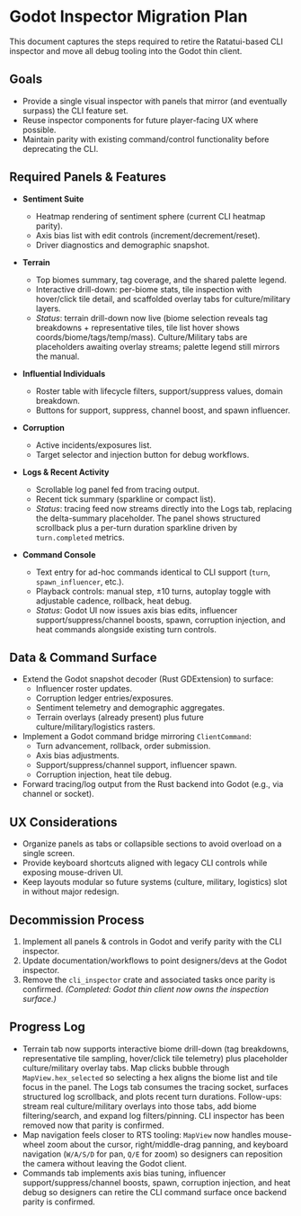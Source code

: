 # Godot Inspector Migration Plan

This document captures the steps required to retire the Ratatui-based CLI inspector and move all
debug tooling into the Godot thin client.

## Goals

- Provide a single visual inspector with panels that mirror (and eventually surpass) the CLI feature
  set.
- Reuse inspector components for future player-facing UX where possible.
- Maintain parity with existing command/control functionality before deprecating the CLI.

## Required Panels & Features

- **Sentiment Suite**
  - Heatmap rendering of sentiment sphere (current CLI heatmap parity).
  - Axis bias list with edit controls (increment/decrement/reset).
  - Driver diagnostics and demographic snapshot.

- **Terrain**
  - Top biomes summary, tag coverage, and the shared palette legend.
  - Interactive drill-down: per-biome stats, tile inspection with hover/click tile detail, and scaffolded overlay tabs for culture/military layers.
  - _Status_: terrain drill-down now live (biome selection reveals tag breakdowns + representative tiles, tile list hover shows coords/biome/tags/temp/mass). Culture/Military tabs are placeholders awaiting overlay streams; palette legend still mirrors the manual.

- **Influential Individuals**
  - Roster table with lifecycle filters, support/suppress values, domain breakdown.
  - Buttons for support, suppress, channel boost, and spawn influencer.

- **Corruption**
  - Active incidents/exposures list.
  - Target selector and injection button for debug workflows.

- **Logs & Recent Activity**
  - Scrollable log panel fed from tracing output.
  - Recent tick summary (sparkline or compact list).
  - _Status_: tracing feed now streams directly into the Logs tab, replacing the delta-summary placeholder. The panel shows structured scrollback plus a per-turn duration sparkline driven by `turn.completed` metrics.

- **Command Console**
  - Text entry for ad-hoc commands identical to CLI support (`turn`, `spawn_influencer`, etc.).
  - Playback controls: manual step, ±10 turns, autoplay toggle with adjustable cadence,
    rollback, heat debug.
  - _Status_: Godot UI now issues axis bias edits, influencer support/suppress/channel boosts, spawn, corruption injection, and heat commands alongside existing turn controls.

## Data & Command Surface

- Extend the Godot snapshot decoder (Rust GDExtension) to surface:
  - Influencer roster updates.
  - Corruption ledger entries/exposures.
  - Sentiment telemetry and demographic aggregates.
  - Terrain overlays (already present) plus future culture/military/logistics rasters.
- Implement a Godot command bridge mirroring `ClientCommand`:
  - Turn advancement, rollback, order submission.
  - Axis bias adjustments.
  - Support/suppress/channel support, influencer spawn.
  - Corruption injection, heat tile debug.
- Forward tracing/log output from the Rust backend into Godot (e.g., via channel or socket).

## UX Considerations

- Organize panels as tabs or collapsible sections to avoid overload on a single screen.
- Provide keyboard shortcuts aligned with legacy CLI controls while exposing mouse-driven UI.
- Keep layouts modular so future systems (culture, military, logistics) slot in without major
  redesign.

## Decommission Process

1. Implement all panels & controls in Godot and verify parity with the CLI inspector.
2. Update documentation/workflows to point designers/devs at the Godot inspector.
3. Remove the `cli_inspector` crate and associated tasks once parity is confirmed. _(Completed: Godot thin client now owns the inspection surface.)_

## Progress Log

- Terrain tab now supports interactive biome drill-down (tag breakdowns, representative tile sampling, hover/click tile telemetry) plus placeholder culture/military overlay tabs. Map clicks bubble through `MapView.hex_selected` so selecting a hex aligns the biome list and tile focus in the panel. The Logs tab consumes the tracing socket, surfaces structured log scrollback, and plots recent turn durations. Follow-ups: stream real culture/military overlays into those tabs, add biome filtering/search, and expand log filters/pinning. CLI inspector has been removed now that parity is confirmed.
- Map navigation feels closer to RTS tooling: `MapView` now handles mouse-wheel zoom about the cursor, right/middle-drag panning, and keyboard navigation (`W/A/S/D` for pan, `Q/E` for zoom) so designers can reposition the camera without leaving the Godot client.
- Commands tab implements axis bias tuning, influencer support/suppress/channel boosts, spawn, corruption injection, and heat debug so designers can retire the CLI command surface once backend parity is confirmed.

